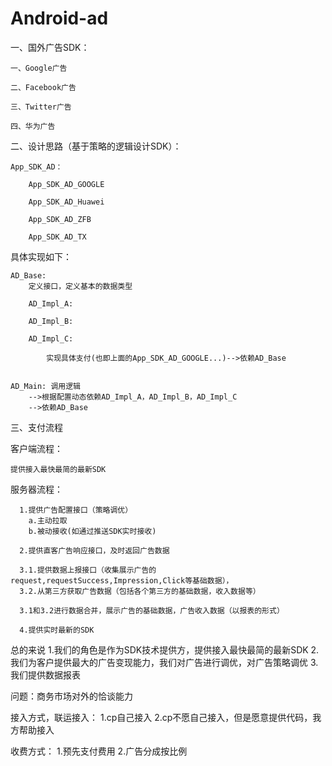 # Android-ad


一、国外广告SDK：

    一、Google广告

    二、Facebook广告
    
    三、Twitter广告
    
    四、华为广告


二、设计思路（基于策略的逻辑设计SDK）：
    
    App_SDK_AD：

        App_SDK_AD_GOOGLE

        App_SDK_AD_Huawei
    
        App_SDK_AD_ZFB
    
        App_SDK_AD_TX

       
 具体实现如下：           
    
    AD_Base: 
        定义接口，定义基本的数据类型
 
        AD_Impl_A: 

        AD_Impl_B: 

        AD_Impl_C: 
    
            实现具体支付(也即上面的App_SDK_AD_GOOGLE...)-->依赖AD_Base


    AD_Main: 调用逻辑 
        -->根据配置动态依赖AD_Impl_A，AD_Impl_B，AD_Impl_C
        -->依赖AD_Base


三、支付流程

  客户端流程：

    提供接入最快最简的最新SDK


  服务器流程：

      1.提供广告配置接口（策略调优）
        a.主动拉取
        b.被动接收(如通过推送SDK实时接收)

      2.提供直客广告响应接口，及时返回广告数据

      3.1.提供数据上报接口（收集展示广告的request,requestSuccess,Impression,Click等基础数据），
      3.2.从第三方获取广告数据（包括各个第三方的基础数据，收入数据等）

      3.1和3.2进行数据合并，展示广告的基础数据，广告收入数据（以报表的形式）

      4.提供实时最新的SDK

  总的来说
      1.我们的角色是作为SDK技术提供方，提供接入最快最简的最新SDK
      2.我们为客户提供最大的广告变现能力，我们对广告进行调优，对广告策略调优
      3.我们提供数据报表
      
  问题：商务市场对外的恰谈能力


  接入方式，联运接入：
      1.cp自己接入
      2.cp不愿自己接入，但是愿意提供代码，我方帮助接入
      
  收费方式：
      1.预先支付费用
      2.广告分成按比例
